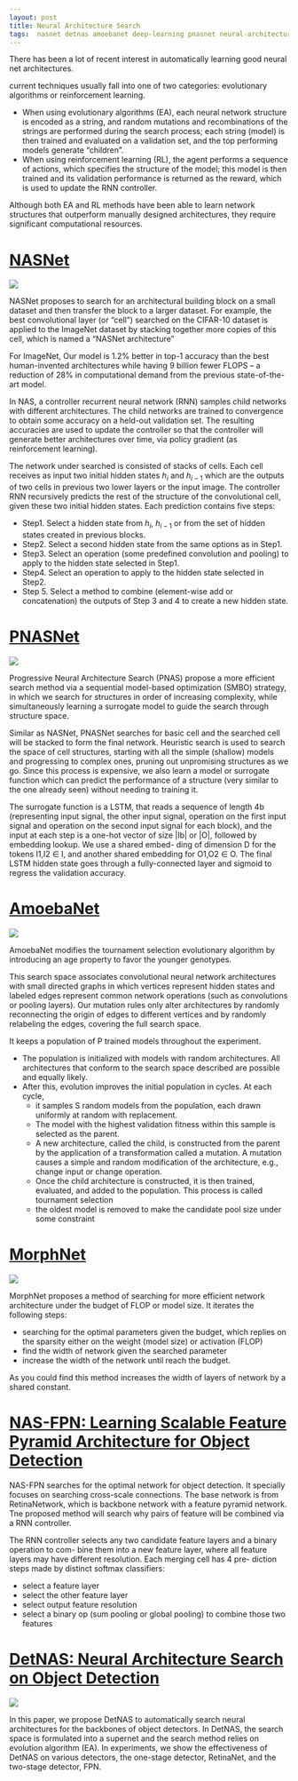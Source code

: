 ```yaml
---
layout: post
title: Neural Architecture Search
tags:  nasnet detnas amoebanet deep-learning pnasnet neural-architecture-search nas morphnet nas-fpn
---
```


There has been a lot of recent interest in automatically learning good neural net architectures.

current techniques usually fall into one of two categories: evolutionary algorithms or reinforcement learning.
- When using evolutionary algorithms (EA), each neural network structure is encoded as a string, and random mutations and recombinations of the strings are performed during the search process; each string (model) is then trained and evaluated on a validation set, and the top performing models generate “children”. 
- When using reinforcement learning (RL), the agent performs a sequence of actions, which specifies the structure of the model; this model is then trained and its validation performance is returned as the reward, which is used to update the RNN controller. 

Although both EA and RL methods have been able to learn network structures that outperform manually designed architectures, they require significant computational resources.

# [NASNet](https://arxiv.org/abs/1707.07012)

![](https://2.bp.blogspot.com/-zFPQEtthyE0/WfuFgDe4VUI/AAAAAAAACIU/4iCF5sNAJuIprvAWnk9uZQK3vTJX5tgcwCLcBGAs/s1600/image1.png)

NASNet proposes to search for an architectural building block on a small dataset and then transfer the block to a larger dataset. For example, the best convolutional layer (or “cell”) searched on the CIFAR-10 dataset is applied to the ImageNet dataset by stacking together more copies of this cell, which is named a “NASNet architecture”

For ImageNet, Our model is 1.2% better in top-1 accuracy than the best human-invented architectures while having 9 billion fewer FLOPS – a reduction of 28% in computational demand from the previous state-of-the-art model.

In NAS, a controller recurrent neural network (RNN) samples child networks with different architectures. The child networks are trained to convergence to obtain some accuracy on a held-out validation set. The resulting accuracies are used to update the controller so that the controller will generate better architectures over time, via policy gradient (as reinforcement learning).

The network under searched is consisted of stacks of cells. Each cell receives as input two initial hidden states $h_i$ and $h_{i−1}$ which are the outputs of two cells in previous two lower layers or the input image. The controller RNN recursively predicts the rest of the structure of the convolutional cell, given these two initial hidden states. Each prediction contains five steps:
- Step1. Select a hidden state from $h_i$, $h_{i−1}$ or from the set of hidden states created in previous blocks.
- Step2. Select a second hidden state from the same options as in Step1.
- Step3. Select an operation (some predefined convolution and pooling) to apply to the hidden state selected in Step1.
- Step4. Select an operation to apply to the hidden state selected in Step2.
- Step 5. Select a method to combine (element-wise add or concatenation) the outputs of Step 3 and 4 to create a new hidden state.


# [PNASNet](https://arxiv.org/pdf/1712.00559)

![](https://user-images.githubusercontent.com/13155537/42476460-07bf9526-839c-11e8-914d-5ce7c7df7a8c.png)

Progressive Neural Architecture Search (PNAS) propose a more efficient search method via a sequential model-based optimization (SMBO) strategy, in which we search for structures in order of increasing complexity, while simultaneously learning a surrogate model to guide the search through structure space. 

Similar as NASNet, PNASNet searches for basic cell and the searched cell will be stacked to form the final network. Heuristic search is used to search the space of cell structures, starting with all the simple (shallow) models and progressing to complex ones, pruning out unpromising structures as we go. Since this process is expensive, we also learn a model or surrogate function which can predict the performance of a structure (very similar to the one already seen) without needing to training it.

The surrogate function is a LSTM, that reads a sequence of length 4b (representing input signal, the other input signal, operation on the first input signal and operation on the second input signal for each block), and the input at each step is a one-hot vector of size |Ib| or |O|, followed by embedding lookup. We use a shared embed- ding of dimension D for the tokens I1,I2 ∈ I, and another shared embedding for O1,O2 ∈ O. The final LSTM hidden state goes through a fully-connected layer and sigmoid to regress the validation accuracy.

# [AmoebaNet](https://arxiv.org/abs/1802.01548)

![](https://1.bp.blogspot.com/-V5HcfTxqCOA/Wql9OLPpUeI/AAAAAAAACfo/mWkcbi2VhMk69RvGM7dmccQZX2-nyOVWQCLcBGAs/s1600/image3.png)

AmoebaNet modifies the tournament selection evolutionary algorithm by introducing an age property to favor the younger genotypes.

This search space associates convolutional neural network architectures with small directed graphs in which vertices represent hidden states and labeled edges represent common network operations (such as convolutions or pooling layers). Our mutation rules only alter architectures by randomly reconnecting the origin of edges to different vertices and by randomly relabeling the edges, covering the full search space.

It keeps a population of P trained models throughout the experiment. 
- The population is initialized with models with random architectures. All architectures that conform to the search space described are possible and equally likely.
- After this, evolution improves the initial population in cycles. At each cycle,
  - it samples S random models from the population, each drawn uniformly at random with replacement. 
  - The model with the highest validation fitness within this sample is selected as the parent. 
  - A new architecture, called the child, is constructed from the parent by the application of a transformation called a mutation. A mutation causes a simple and random modification of the architecture, e.g., change input or change operation.
  - Once the child architecture is constructed, it is then trained, evaluated, and added to the population. This process is called tournament selection
  - the oldest model is removed to make the candidate pool size under some constraint

# [MorphNet](https://arxiv.org/abs/1711.06798)

![](https://1.bp.blogspot.com/-Kf4EI-rh0f4/XLZH1pn0brI/AAAAAAAAEDE/DXmoz_yu5SggJbhThRIELkKa08G7SwUFACLcBGAs/s640/Screenshot%2B2019-04-16%2Bat%2B2.23.10%2BPM.png)

MorphNet proposes a method of searching for more efficient network architecture under the budget of FLOP or model size. It iterates the following steps:
- searching for the optimal parameters given the budget, which replies on the sparsity either on the weight (model size) or activation (FLOP)
- find the width of network given the searched parameter
- increase the width of the network until reach the budget.

As you could find this method increases the width of layers of network by a shared constant.

# [NAS-FPN: Learning Scalable Feature Pyramid Architecture for Object Detection](https://arxiv.org/pdf/1904.07392.pdf)

NAS-FPN searches for the optimal network for object detection. It specially focuses on searching cross-scale connections. The base network is from RetinaNetwork, which is backbone network with a feature pyramid network. Tne proposed method will search why pairs of feature will be combined via a RNN controller.

The RNN controller selects any two candidate feature layers and a binary operation to com- bine them into a new feature layer, where all feature layers may have different resolution. Each merging cell has 4 pre- diction steps made by distinct softmax classifiers:
- select a feature layer
- select the other feature layer
- select output feature resolution
- select a binary op (sum pooling or global pooling) to combine those two features

# [DetNAS: Neural Architecture Search on Object Detection](https://arxiv.org/abs/1903.10979)

![](https://pic1.zhimg.com/80/v2-b51da72bf8f0bbc5f8b9e1daa2693644_hd.jpg)

In this paper, we propose DetNAS to automatically search neural architectures for the backbones of object detectors. In DetNAS, the search space is formulated into a supernet and the search method relies on evolution algorithm (EA). In experiments, we show the effectiveness of DetNAS on various detectors, the one-stage detector, RetinaNet, and the two-stage detector, FPN.




